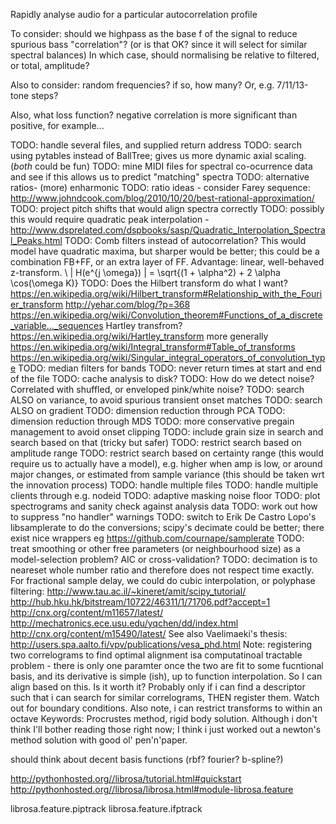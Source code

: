 
Rapidly analyse audio for a particular autocorrelation profile

To consider: should we highpass as the base f of the signal to reduce spurious bass "correlation"? (or is that OK? since it will select for similar spectral balances)
In which case, should normalising be relative to filtered, or total, amplitude?

Also to consider: random frequencies? if so, how many? Or, e.g. 7/11/13-tone steps?  

Also, what loss function? negative correlation is more significant than positive, for example...

TODO: handle several files, and supplied return address
TODO: search using pytables instead of BallTree; gives us more dynamic axial scaling. (*both* could be fun)
TODO: mine MIDI files for spectral co-ocurrence data and see if this allows us to predict "matching" spectra
TODO: alternative ratios- (more) enharmonic
TODO: ratio ideas - consider Farey sequence: http://www.johndcook.com/blog/2010/10/20/best-rational-approximation/
TODO: project pitch shifts that would align spectra correctly
TODO: possibly this would require quadratic peak interpolation - http://www.dsprelated.com/dspbooks/sasp/Quadratic_Interpolation_Spectral_Peaks.html
TODO: Comb filters instead of autocorrelation? This would model have quadratic maxima, but sharper would be better; this could be a combination FB+FF, or an extra layer of FF. Advantage: linear, well-behaved z-transform. \ | H(e^{j \omega}) | = \sqrt{(1 + \alpha^2) + 2 \alpha \cos(\omega K)}
TODO: Does the Hilbert transform do what I want?
https://en.wikipedia.org/wiki/Hilbert_transform#Relationship_with_the_Fourier_transform
http://yehar.com/blog/?p=368
https://en.wikipedia.org/wiki/Convolution_theorem#Functions_of_a_discrete_variable..._sequences
Hartley transfrom? https://en.wikipedia.org/wiki/Hartley_transform
more generally
https://en.wikipedia.org/wiki/Integral_transform#Table_of_transforms https://en.wikipedia.org/wiki/Singular_integral_operators_of_convolution_type
TODO: median filters for bands
TODO: never return times at start and end of the file
TODO: cache analysis to disk?
TODO: How do we detect noise? Correlated with shuffled, or enveloped pink/white noise? 
TODO: search ALSO on variance, to avoid spurious transient onset matches
TODO: search ALSO on gradient
TODO: dimension reduction through PCA
TODO: dimension reduction through MDS
TODO: more conservative pregain management to avoid onset clipping
TODO: include grain size in search and search based on that (tricky but safer)
TODO: restrict search based on amplitude range
TODO: restrict search based on certainty range (this would require us to actually have a model), e.g. higher when amp is low, or around major changes, or estimated from sample variance (this should be taken wrt the innovation process)
TODO: handle multiple files
TODO: handle multiple clients through e.g. nodeid
TODO: adaptive masking noise floor
TODO: plot spectrograms and sanity check against analysis data
TODO: work out how to suppress "no handler" warnings
TODO: switch to Erik De Castro Lopo's libsamplerate to do the conversions; scipy's decimate could be better; there exist nice wrappers eg https://github.com/cournape/samplerate
TODO: treat smoothing or other free parameters (or neighbourhood size) as a model-selection problem? AIC or cross-validation?
TODO: decimation is to neareset whole number ratio and therefore does not respect time exactly.
For fractional sample delay, we could do cubic interpolation, or polyphase filtering:
http://www.tau.ac.il/~kineret/amit/scipy_tutorial/
http://hub.hku.hk/bitstream/10722/46311/1/71706.pdf?accept=1
http://cnx.org/content/m11657/latest/
http://mechatronics.ece.usu.edu/yqchen/dd/index.html
http://cnx.org/content/m15490/latest/
See also Vaelimaeki's thesis: http://users.spa.aalto.fi/vpv/publications/vesa_phd.html
Note: registering two correlograms to find optimal alignment isa computatinoal tractable problem - there is only one paramter once the two are fit to some fucntional basis, and its derivative is simple (ish), up to function interpolation. So I can align based on this. Is it worth it? Probably only if i can find a descriptor such that i can search for similar correlograms, THEN register them. 
Watch out for boundary conditions.
Also note, i can restrict transforms to within an octave
Keywords: Procrustes method, rigid body solution. 
Although i don't think I'll bother reading those right now; I think i just worked out a newton's method solution with good ol' pen'n'paper.

should think about decent basis functions (rbf? fourier? b-spline?)

http://pythonhosted.org//librosa/tutorial.html#quickstart
http://pythonhosted.org//librosa/librosa.html#module-librosa.feature


librosa.feature.piptrack
librosa.feature.ifptrack